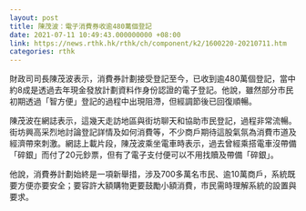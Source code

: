 ```yaml
---
layout: post
title: 陳茂波：電子消費券收逾480萬個登記
date: 2021-07-11 10:49:43.000000000 +08:00
link: https://news.rthk.hk/rthk/ch/component/k2/1600220-20210711.htm
categories: rthk
---
```


財政司司長陳茂波表示，消費券計劃接受登記至今，已收到逾480萬個登記，當中約8成是透過去年現金發放計劃資料作身份認證的電子登記。他說，雖然部分市民初期透過「智方便」登記的過程中出現阻滯，但經調節後已回復順暢。

陳茂波在網誌表示，這幾天走訪地區與街坊聊天和協助市民登記，過程非常流暢。街坊興高采烈地討論登記詳情及如何消費等，不少商戶期待這股氣氛為消費市道及經濟帶來刺激。網誌上載片段，陳茂波乘坐電車時表示，過去曾經乘搭電車沒帶備「碎銀」而付了20元鈔票，但有了電子支付便可以不用找贖及帶備「碎銀」。

他說，消費券計劃始終是一項新舉措，涉及700多萬名市民、逾10萬商戶，系統既要方便亦要安全；要容許大額購物更要鼓勵小額消費，市民需時理解系統的設置與要求。
